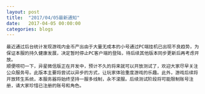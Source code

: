 ```yaml
---
layout: post
title:  "2017/04/05最新通知"
date:   2017-04-05 00:00:00
categories: blogs
---
```

    最近通过后台统计发现游戏内金币产出由于大量无成本的小号通过PC端挂机已出现不良趋势，为保证本服的持久健康发展，决定暂时停止PC客户端的登陆，待后续其他版本同步更新后再考虑开放。
    顺便唠叨一下，异星微信版正在开发中，预计不久的将来就可以开放测试了，欢迎大家尽早关注公众服务号。此版本主要将尝试以异步的方式，让玩家体验重度游戏的乐趣。此外，游戏后续将开放转生系统，本服务器将始终坚持一服多线制，永不滚服。后续测试阶段将可能限制账号注册，请大家珍惜已注册的账号和角色。


